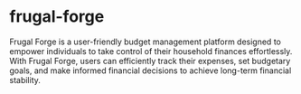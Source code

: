 # frugal-forge
Frugal Forge is a user-friendly budget management platform designed to empower individuals to take control of their household finances effortlessly. With Frugal Forge, users can efficiently track their expenses, set budgetary goals, and make informed financial decisions to achieve long-term financial stability.